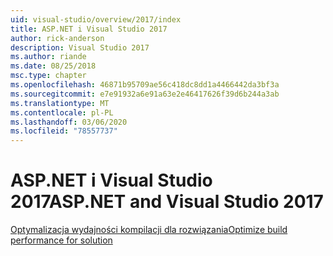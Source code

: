 ```yaml
---
uid: visual-studio/overview/2017/index
title: ASP.NET i Visual Studio 2017
author: rick-anderson
description: Visual Studio 2017
ms.author: riande
ms.date: 08/25/2018
msc.type: chapter
ms.openlocfilehash: 46871b95709ae56c418dc8dd1a4466442da3bf3a
ms.sourcegitcommit: e7e91932a6e91a63e2e46417626f39d6b244a3ab
ms.translationtype: MT
ms.contentlocale: pl-PL
ms.lasthandoff: 03/06/2020
ms.locfileid: "78557737"
---
```

# <a name="aspnet-and-visual-studio-2017"></a><span data-ttu-id="155a7-103">ASP.NET i Visual Studio 2017</span><span class="sxs-lookup"><span data-stu-id="155a7-103">ASP.NET and Visual Studio 2017</span></span>

[<span data-ttu-id="155a7-104">Optymalizacja wydajności kompilacji dla rozwiązania</span><span class="sxs-lookup"><span data-stu-id="155a7-104">Optimize build performance for solution</span></span>](xref:visual-studio/overview/2017/optimize-build-perf)